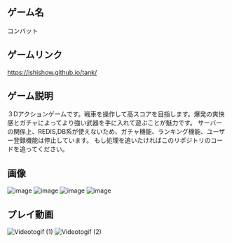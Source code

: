 ## ゲーム名

コンバット

## ゲームリンク

https://ishishow.github.io/tank/

## ゲーム説明
３Dアクションゲームです。戦車を操作して高スコアを目指します。爆発の爽快感とガチャによってより強い武器を手に入れて遊ぶことが魅力です。
サーバーの関係上、REDIS,DB系が使えないため、ガチャ機能、ランキング機能、ユーザー登録機能は停止しています。
もし処理を追いたければこのリポジトリのコードを追ってください。

## 画像
![image](https://user-images.githubusercontent.com/50270988/111263343-0ea03300-8669-11eb-9b29-ed444bceea60.png)
![image](https://user-images.githubusercontent.com/50270988/111263275-ef090a80-8668-11eb-9993-91dbd55b93e7.png)
![image](https://user-images.githubusercontent.com/50270988/111263283-f6301880-8668-11eb-860c-a7fd522ea5d9.png)
![image](https://user-images.githubusercontent.com/50270988/111263402-28da1100-8669-11eb-8f4a-40d1647a9a7e.png)

## プレイ動画
![Videotogif (1)](https://user-images.githubusercontent.com/50270988/111264027-30e68080-866a-11eb-80bc-3a8a5e4740fb.gif)
![Videotogif (2)](https://user-images.githubusercontent.com/50270988/111272373-e23ee380-8675-11eb-8482-e854d3851b7a.gif)

